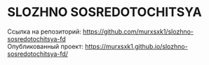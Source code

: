 # SLOZHNO SOSREDOTOCHITSYA

Ссылка на репозиторий: https://github.com/murxsxk1/slozhno-sosredotochitsya-fd \
Опубликованный проект: https://murxsxk1.github.io/slozhno-sosredotochitsya-fd/
